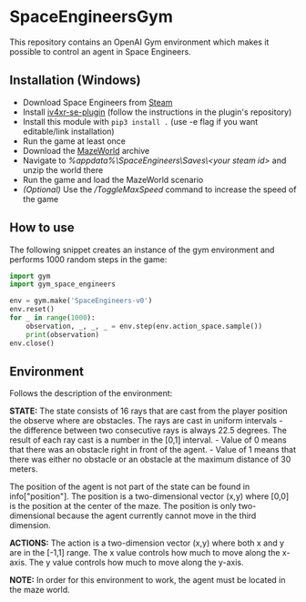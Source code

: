 # SpaceEngineersGym

This repository contains an OpenAI Gym environment which makes it possible to control an agent in Space Engineers.

## Installation (Windows)

- Download Space Engineers from [Steam](https://store.steampowered.com/app/244850/Space_Engineers/)
- Install [iv4xr-se-plugin](https://github.com/OndrejNepozitek/iv4xr-se-plugin) (follow the instructions in the plugin's repository)
- Install this module with `pip3 install .` (use -e flag if you want editable/link installation)
- Run the game at least once
- Download the [MazeWorld](https://drive.google.com/file/d/1He_0VkAvJpaqVyoYlTZZEn0TytRpU8mm/view?usp=sharing) archive
- Navigate to *%appdata%\SpaceEngineers\Saves\\<your steam id\>* and unzip the world there
- Run the game and load the MazeWorld scenario
- *(Optional)* Use the */ToggleMaxSpeed* command to increase the speed of the game

## How to use

The following snippet creates an instance of the gym environment and performs 1000 random steps in the game:

```python
import gym
import gym_space_engineers

env = gym.make('SpaceEngineers-v0')
env.reset()
for _ in range(1000):
    observation, _, _, _ = env.step(env.action_space.sample())
    print(observation)
env.close()
```

## Environment

Follows the description of the environment:

**STATE:**
The state consists of 16 rays that are cast from the player position the observe where are obstacles.
The rays are cast in uniform intervals - the difference between two consecutive rays is always 22.5 degrees.
The result of each ray cast is a number in the [0,1] interval.
    - Value of 0 means that there was an obstacle right in front of the agent.
    - Value of 1 means that there was either no obstacle or an obstacle at the maximum distance of 30 meters.

The position of the agent is not part of the state can be found in info["position"].
The position is a two-dimensional vector (x,y) where [0,0] is the position at the center of the maze.
The position is only two-dimensional because the agent currently cannot move in the third dimension.

**ACTIONS:**
The action is a two-dimension vector (x,y) where both x and y are in the [-1,1] range.
The x value controls how much to move along the x-axis.
The y value controls how much to move along the y-axis.

**NOTE:**
In order for this environment to work, the agent must be located in the maze world.
